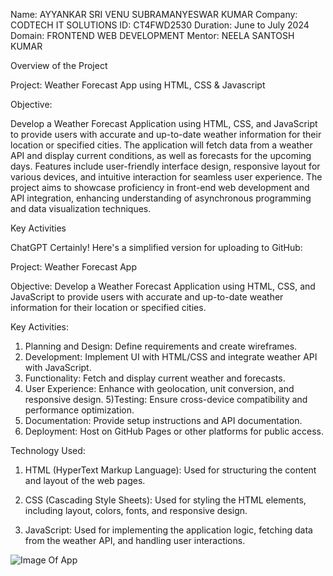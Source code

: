 Name: AYYANKAR SRI VENU SUBRAMANYESWAR KUMAR
Company: CODTECH IT SOLUTIONS
ID: CT4FWD2530
Duration: June to July 2024
Domain: FRONTEND WEB DEVELOPMENT
Mentor: NEELA SANTOSH KUMAR

Overview of the Project

Project: Weather Forecast App using HTML, CSS & Javascript

Objective:

Develop a Weather Forecast Application using HTML, CSS, and JavaScript to provide users with accurate and up-to-date weather information for their location or specified cities. The application will fetch data from a weather API and display current conditions, as well as forecasts for the upcoming days. Features include user-friendly interface design, responsive layout for various devices, and intuitive interaction for seamless user experience. The project aims to showcase proficiency in front-end web development and API integration, enhancing understanding of asynchronous programming and data visualization techniques.

Key Activities


ChatGPT
Certainly! Here's a simplified version for uploading to GitHub:

Project: Weather Forecast App

Objective: Develop a Weather Forecast Application using HTML, CSS, and JavaScript to provide users with accurate and up-to-date weather information for their location or specified cities.

Key Activities:

1) Planning and Design: Define requirements and create wireframes.
2) Development: Implement UI with HTML/CSS and integrate weather API with JavaScript.
3) Functionality: Fetch and display current weather and forecasts.
4) User Experience: Enhance with geolocation, unit conversion, and responsive design.
5)Testing: Ensure cross-device compatibility and performance optimization.
6) Documentation: Provide setup instructions and API documentation.
7) Deployment: Host on GitHub Pages or other platforms for public access.

Technology Used:

1) HTML (HyperText Markup Language): Used for structuring the content and layout of the web pages.

2) CSS (Cascading Style Sheets): Used for styling the HTML elements, including layout, colors, fonts, and responsive design.

3) JavaScript: Used for implementing the application logic, fetching data from the weather API, and handling user interactions.

![Image Of App](https://github.com/VenuAyyankar/CODTECH-Task1/assets/132980829/50f5b403-d6b1-4a32-be76-486b2979dbce)

